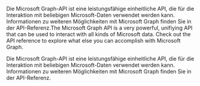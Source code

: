 <span data-ttu-id="a8c56-p110">Die Microsoft Graph-API ist eine leistungsfähige einheitliche API, die für die Interaktion mit beliebigen Microsoft-Daten verwendet werden kann. Informationen zu weiteren Möglichkeiten mit Microsoft Graph finden Sie in der API-Referenz.</span><span class="sxs-lookup"><span data-stu-id="a8c56-p110">The Microsoft Graph API is a very powerful, unifiying API that can be used to interact with all kinds of Microsoft data. Check out the API reference to explore what else you can accomplish with Microsoft Graph.</span></span>

Die Microsoft Graph-API ist eine leistungsfähige einheitliche API, die für die Interaktion mit beliebigen Microsoft-Daten verwendet werden kann. Informationen zu weiteren Möglichkeiten mit Microsoft Graph finden Sie in der API-Referenz.